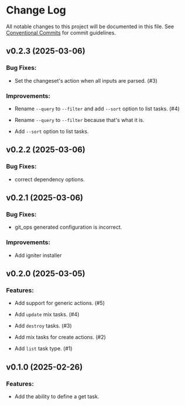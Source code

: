 # Change Log

All notable changes to this project will be documented in this file.
See [Conventional Commits](Https://conventionalcommits.org) for commit guidelines.

<!-- changelog -->

## v0.2.3 (2025-03-06)




### Bug Fixes:

* Set the changeset's action when all inputs are parsed. (#3)

### Improvements:

* Rename `--query` to `--filter` and add `--sort` option to list tasks. (#4)

* Rename `--query` to `--filter` because that's what it is.

* Add `--sort` option to list tasks.

## v0.2.2 (2025-03-06)




### Bug Fixes:

* correct dependency options.

## v0.2.1 (2025-03-06)




### Bug Fixes:

* git_ops generated configuration is incorrect.

### Improvements:

* Add igniter installer

## v0.2.0 (2025-03-05)




### Features:

* Add support for generic actions. (#5)

* Add `update` mix tasks. (#4)

* Add `destroy` tasks. (#3)

* Add mix tasks for create actions. (#2)

* Add `list` task type. (#1)

## v0.1.0 (2025-02-26)




### Features:

* Add the ability to define a get task.
